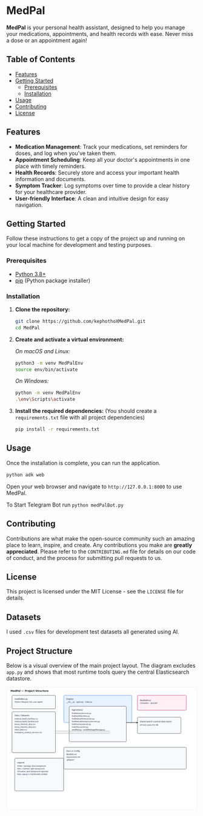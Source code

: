 # MedPal

**MedPal** is your personal health assistant, designed to help you manage your medications, appointments, and health records with ease. Never miss a dose or an appointment again!

## Table of Contents

- [Features](#features)
- [Getting Started](#getting-started)
  - [Prerequisites](#prerequisites)
  - [Installation](#installation)
- [Usage](#usage)
- [Contributing](#contributing)
- [License](#license)

## Features

- **Medication Management**: Track your medications, set reminders for doses, and log when you've taken them.
- **Appointment Scheduling**: Keep all your doctor's appointments in one place with timely reminders.
- **Health Records**: Securely store and access your important health information and documents.
- **Symptom Tracker**: Log symptoms over time to provide a clear history for your healthcare provider.
- **User-friendly Interface**: A clean and intuitive design for easy navigation.

## Getting Started

Follow these instructions to get a copy of the project up and running on your local machine for development and testing purposes.

### Prerequisites

- [Python 3.8+](https://www.python.org/downloads/)
- [pip](https://pip.pypa.io/en/stable/installation/) (Python package installer)

### Installation

1. **Clone the repository:**

    ```bash
    git clone https://github.com/kephothoXMedPal.git
    cd MedPal
    ```

2. **Create and activate a virtual environment:**

    *On macOS and Linux:*

    ```bash
    python3 -m venv MedPalEnv
    source env/bin/activate
    ```

    *On Windows:*

    ```bash
    python -m venv MedPalEnv
    .\env\Scripts\activate
    ```

3. **Install the required dependencies:**
    (You should create a `requirements.txt` file with all project dependencies)

    ```bash
    pip install -r requirements.txt
    ```

## Usage

Once the installation is complete, you can run the application.

```bash
python adk web
```

Open your web browser and navigate to `http://127.0.0.1:8000` to use MedPal.

To Start Telegram Bot run `python medPalBot.py`

## Contributing

Contributions are what make the open-source community such an amazing place to learn, inspire, and create. Any contributions you make are **greatly appreciated**. Please refer to the `CONTRIBUTING.md` file for details on our code of conduct, and the process for submitting pull requests to us.

## License

This project is licensed under the MIT License - see the `LICENSE` file for details.

## Datasets

I used `.csv` files for development test datasets all generated using AI.

## Project Structure
Below is a visual overview of the main project layout. The diagram excludes `app.py` and shows that most runtime tools query the central Elasticsearch datastore.

![Project structure](project_structure.png)


